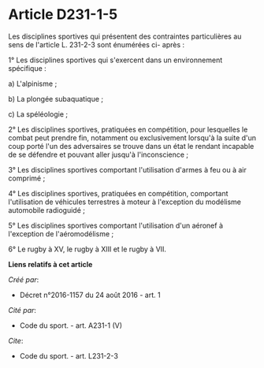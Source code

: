 # Article D231-1-5

Les disciplines sportives qui présentent des contraintes particulières au sens de l'article L. 231-2-3 sont énumérées ci-
après : 

1° Les disciplines sportives qui s'exercent dans un environnement spécifique : 

a) L'alpinisme ; 

b) La plongée subaquatique ; 

c) La spéléologie ; 

2° Les disciplines sportives, pratiquées en compétition, pour lesquelles le combat peut prendre fin, notamment ou
exclusivement lorsqu'à la suite d'un coup porté l'un des adversaires se trouve dans un état le rendant incapable de se
défendre et pouvant aller jusqu'à l'inconscience ; 

3° Les disciplines sportives comportant l'utilisation d'armes à feu ou à air comprimé ; 

4° Les disciplines sportives, pratiquées en compétition, comportant l'utilisation de véhicules terrestres à moteur à
l'exception du modélisme automobile radioguidé ; 

5° Les disciplines sportives comportant l'utilisation d'un aéronef à l'exception de l'aéromodélisme ; 

6° Le rugby à XV, le rugby à XIII et le rugby à VII.

**Liens relatifs à cet article**

_Créé par_:

  - Décret n°2016-1157 du 24 août 2016 - art. 1

_Cité par_:

  - Code du sport. - art. A231-1 (V)

_Cite_:

  - Code du sport. - art. L231-2-3
